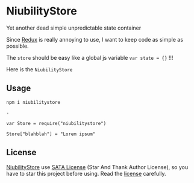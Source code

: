 # NiubilityStore
Yet another dead simple unpredictable state container



Since [Redux](https://redux.js.org) is really annoying to use, I want to keep code as simple as possible.

The `store` should be easy like a global js variable `var state = {}` !!!

Here is the `NiubilityStore`



## Usage



```
npm i niubilitystore

-

var Store = require("niubilitystore")

Store["blahblah"] = "Lorem ipsum"
```



## License



[NiubilityStore](https://github.com/iShawnWang/NiubilityStore) use [SATA License](https://github.com/zTrix/sata-license) (Star And Thank Author License), so you have to star this project before using. Read the [license](https://github.com/zTrix/sata-license) carefully.
